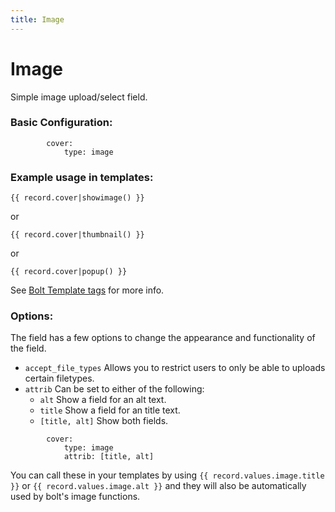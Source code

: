 ```yaml
---
title: Image
---
```

Image
=========

Simple image upload/select field.

### Basic Configuration:

```
        cover:
            type: image
```

### Example usage in templates:

```
{{ record.cover|showimage() }}
```
or
```
{{ record.cover|thumbnail() }}
```
or
```
{{ record.cover|popup() }}
```
See [Bolt Template tags](../templating/templatetags) for more info.

### Options:

The field has a few options to change the appearance and functionality of the
field.

* `accept_file_types` Allows you to restrict users to only be able to uploads
  certain filetypes.
* `attrib` Can be set to either of the following:
  * `alt` Show a field for an alt text.
  * `title` Show a field for an title text.
  * `[title, alt]` Show both fields.

```
        cover:
            type: image
            attrib: [title, alt]
```

You can call these in your templates by using `{{ record.values.image.title }}`
or `{{ record.values.image.alt }}` and they will also be automatically used by
bolt's image functions.

